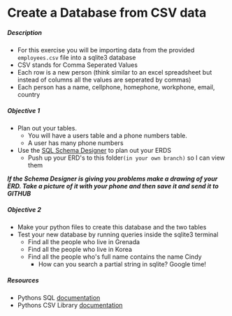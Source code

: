 # Create a Database from CSV data

##### Description

* For this exercise you will be importing data from the provided `employees.csv` file into a sqlite3 database
* CSV stands for Comma Seperated Values
* Each row is a new person (think similar to an excel spreadsheet but instead of columns all the values are seperated by commas)
* Each person has a name, cellphone, homephone, workphone, email, country

##### Objective 1

* Plan out your tables. 
	* You will have a users table and a phone numbers table.
	* A user has many phone numbers
* Use the [SQL Schema Designer](http://ondras.zarovi.cz/sql/demo/) to plan out your ERDS
	* Push up your ERD's to this folder`(in your own branch)` so I can view them

***If the Schema Designer is giving you problems make a drawing of your ERD. Take a picture of it with your phone and then save it and send it to GITHUB***

##### Objective 2

* Make your python files to create this database and the two tables
* Test your new database by running queries inside the sqlite3 terminal
	* Find all the people who live in Grenada
	* Find all the people who live in Korea
	* Find all the people who's full name contains the name Cindy
		* How can you search a partial string in sqlite? Google time!

##### Resources

* Pythons SQL [documentation](https://docs.python.org/3.4/library/sqlite3.html)
* Pythons CSV Library  [documentation](https://docs.python.org/3.4/library/csv.html)
